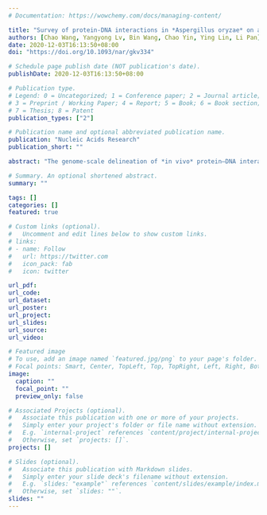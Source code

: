 ```yaml
---
# Documentation: https://wowchemy.com/docs/managing-content/

title: "Survey of protein-DNA interactions in *Aspergillus oryzae* on a genomic scale"
authors: [Chao Wang, Yangyong Lv, Bin Wang, Chao Yin, Ying Lin, Li Pan]
date: 2020-12-03T16:13:50+08:00
doi: "https://doi.org/10.1093/nar/gkv334"

# Schedule page publish date (NOT publication's date).
publishDate: 2020-12-03T16:13:50+08:00

# Publication type.
# Legend: 0 = Uncategorized; 1 = Conference paper; 2 = Journal article;
# 3 = Preprint / Working Paper; 4 = Report; 5 = Book; 6 = Book section;
# 7 = Thesis; 8 = Patent
publication_types: ["2"]

# Publication name and optional abbreviated publication name.
publication: "Nucleic Acids Research"
publication_short: ""

abstract: "The genome-scale delineation of *in vivo* protein–DNA interactions is key to understanding genome function. Only ~5% of transcription factors (TFs) in the *Aspergillus* genus have been identified using traditional methods. Although the Aspergillus oryzae genome contains >600 TFs, knowledge of the *in vivo* genome-wide TF-binding sites (TFBSs) in aspergilli remains limited because of the lack of high-quality antibodies. We investigated the landscape of in vivo protein–DNA interactions across the A. oryzae genome through coupling the DNase I digestion of intact nuclei with massively parallel sequencing and the analysis of cleavage patterns in protein–DNA interactions at single-nucleotide resolution. The resulting map identified overrepresented de novo TF-binding motifs from genomic footprints, and provided the detailed chromatin remodeling patterns and the distribution of digital footprints near transcription start sites. The TFBSs of 19 known Aspergillus TFs were also identified based on DNase I digestion data surrounding potential binding sites in conjunction with TF binding specificity information. We observed that the cleavage patterns of TFBSs were dependent on the orientation of TF motifs and independent of strand orientation, consistent with the DNA shape features of binding motifs with flanking sequences."

# Summary. An optional shortened abstract.
summary: ""

tags: []
categories: []
featured: true

# Custom links (optional).
#   Uncomment and edit lines below to show custom links.
# links:
# - name: Follow
#   url: https://twitter.com
#   icon_pack: fab
#   icon: twitter

url_pdf:
url_code:
url_dataset:
url_poster:
url_project:
url_slides:
url_source:
url_video:

# Featured image
# To use, add an image named `featured.jpg/png` to your page's folder. 
# Focal points: Smart, Center, TopLeft, Top, TopRight, Left, Right, BottomLeft, Bottom, BottomRight.
image:
  caption: ""
  focal_point: ""
  preview_only: false

# Associated Projects (optional).
#   Associate this publication with one or more of your projects.
#   Simply enter your project's folder or file name without extension.
#   E.g. `internal-project` references `content/project/internal-project/index.md`.
#   Otherwise, set `projects: []`.
projects: []

# Slides (optional).
#   Associate this publication with Markdown slides.
#   Simply enter your slide deck's filename without extension.
#   E.g. `slides: "example"` references `content/slides/example/index.md`.
#   Otherwise, set `slides: ""`.
slides: ""
---
```

